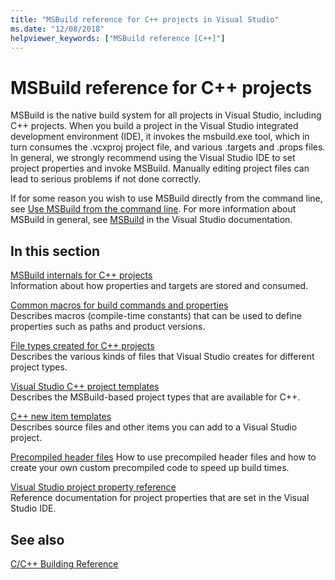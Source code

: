 ```yaml
---
title: "MSBuild reference for C++ projects in Visual Studio"
ms.date: "12/08/2018"
helpviewer_keywords: ["MSBuild reference [C++]"]
---
```


# MSBuild reference for C++ projects

MSBuild is the native build system for all projects in Visual Studio, including C++ projects. When you build a project in the Visual Studio integrated development environment (IDE), it invokes the msbuild.exe tool, which in turn consumes the .vcxproj project file, and various .targets and .props files. In general, we strongly recommend using the Visual Studio IDE to set project properties and invoke MSBuild. Manually editing project files can lead to serious problems if not done correctly.

If for some reason you wish to use MSBuild directly from the command line, see [Use MSBuild from the command line](../msbuild-visual-cpp.md). For more information about MSBuild in general, see [MSBuild](/visualstudio/msbuild/msbuild) in the Visual Studio documentation.

## In this section

[MSBuild internals for C++ projects](msbuild-visual-cpp-overview.md)<br/>
Information about how properties and targets are stored and consumed.

[Common macros for build commands and properties](common-macros-for-build-commands-and-properties.md)<br/>
Describes macros (compile-time constants) that can be used to define properties such as paths and product versions.

[File types created for C++ projects](file-types-created-for-visual-cpp-projects.md)<br/>
Describes the various kinds of files that Visual Studio creates for different project types.

[Visual Studio C++ project templates](visual-cpp-project-types.md)<br>
Describes the MSBuild-based project types that are available for C++.

[C++ new item templates](using-visual-cpp-add-new-item-templates.md)<br>
Describes source files and other items you can add to a Visual Studio project.

[Precompiled header files](../creating-precompiled-header-files.md)
How to use precompiled header files and how to create your own custom precompiled code to speed up build times.

[Visual Studio project property reference](property-pages-visual-cpp.md)<br/>
Reference documentation for project properties that are set in the Visual Studio IDE.

## See also

[C/C++ Building Reference](c-cpp-building-reference.md)